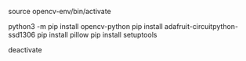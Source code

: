 source opencv-env/bin/activate

python3 -m pip install opencv-python
pip install adafruit-circuitpython-ssd1306
pip install pillow
pip install setuptools


deactivate
